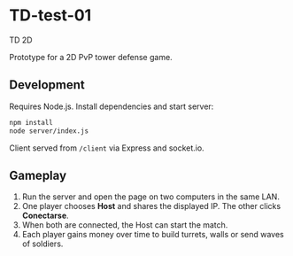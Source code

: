 # TD-test-01
TD 2D

Prototype for a 2D PvP tower defense game.

## Development

Requires Node.js. Install dependencies and start server:

```bash
npm install
node server/index.js
```

Client served from `/client` via Express and socket.io.

## Gameplay

1. Run the server and open the page on two computers in the same LAN.
2. One player chooses **Host** and shares the displayed IP. The other clicks **Conectarse**.
3. When both are connected, the Host can start the match.
4. Each player gains money over time to build turrets, walls or send waves of soldiers.